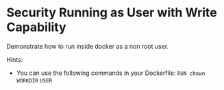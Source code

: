# Security Running as User with Write Capability

Demonstrate how to run inside docker as a non root user.

Hints:
* You can use the following commands in your Dockerfile:
    `RUN chown`
    `WORKDIR`
    `USER`
